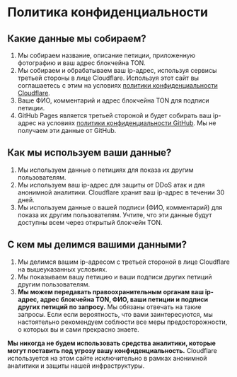 # Политика конфиденциальности

## Какие данные мы собираем?

1. Мы собираем название, описание петиции, приложенную фотографию и ваш адрес блокчейна TON.
2. Мы собираем и обрабатываем ваш ip-адрес, используя сервисы третьей стороны в лице Cloudflare. Используя этот сайт вы соглашаетесь с этим на условиях [политики конфиденциальности Cloudflare](https://www.cloudflare.com/privacypolicy).
3. Ваше ФИО, комментарий и адрес блокчейна TON для подписи петиции.
4. GitHub Pages является третьей стороной и будет собирать ваш ip-адрес на условиях [политики конфиденциальности GitHub](https://docs.github.com/en/site-policy/privacy-policies/github-privacy-statement). Мы не получаем эти данные от GitHub.

## Как мы используем ваши данные?

1. Мы используем данные о петициях для показа их другим пользователям.
2. Мы используем ваш ip-адрес для защиты от DDoS атак и для анонимной аналитики. Cloudflare хранит ваш ip-адрес в течении 30 дней.
3. Мы используем данные о вашей подписи (ФИО, комментарий) для показа их другим пользователям. Учтите, что эти данные будут доступны всем через открытый блокчейн TON.

## С кем мы делимся вашими данными?

1. Мы делимся вашим ip-адресом с третьей стороной в лице Cloudflare на вышеуказанных условиях.
2. Мы показываем вашу петицию и ваши подписи других петиций другим пользователям.
3. **Мы можем передавать правоохранительным органам ваш ip-адрес, адрес блокчейна TON, ФИО, ваши петиции и подписи других петиций по запросу.**
   Мы обязаны отвечать на такие запросы. Если если вероятность, что вами заинтересуются, мы настоятельно рекомендуем соблюсти все меры предосторожности, о которых вы и сами прекрасно знаете.

**Мы никогда не будем использовать средства аналитики, которые могут поставить под угрозу вашу конфиденциальность.**
Cloudflare используется на этом сайте исключительно в рамках анонимной аналитики и защиты нашей инфраструктуры.
